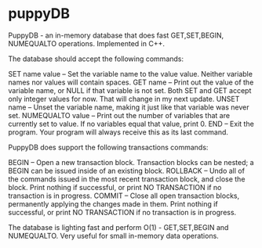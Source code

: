 # puppyDB
PuppyDB - an in-memory database that does fast GET,SET,BEGIN, NUMEQUALTO operations. 
Implemented in C++.

The database should accept the following commands:

SET name value – Set the variable name to the value value. Neither variable names nor values will contain spaces.
GET name – Print out the value of the variable name, or NULL if that variable is not set.
Both SET and GET accept only integer values for now. That will change in my next update.
UNSET name – Unset the variable name, making it just like that variable was never set.
NUMEQUALTO value – Print out the number of variables that are currently set to value. If no variables equal that value, print 0.
END – Exit the program. Your program will always receive this as its last command.

PuppyDB does support the following transactions commands:

BEGIN – Open a new transaction block. Transaction blocks can be nested; a BEGIN can be issued inside of an existing block.
ROLLBACK – Undo all of the commands issued in the most recent transaction block, and close the block. Print nothing if successful, or print NO TRANSACTION if no transaction is in progress.
COMMIT – Close all open transaction blocks, permanently applying the changes made in them. Print nothing if successful, or print NO TRANSACTION if no transaction is in progress.

The database is lighting fast and perform O(1) - GET,SET,BEGIN and NUMEQUALTO.
Very useful for small in-memory data operations.
